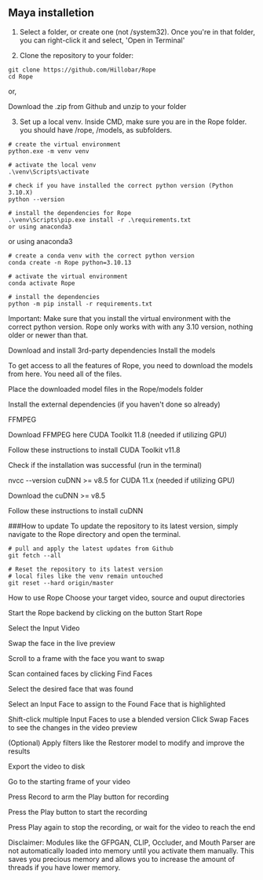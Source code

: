 
 ## Maya installetion ###

1. Select a folder, or create one (not /system32). Once you're in that folder, you can right-click it and select, 'Open in Terminal'

2. Clone the repository to your folder:
```
git clone https://github.com/Hillobar/Rope
cd Rope
```
or,

Download the .zip from Github and unzip to your folder

3. Set up a local venv. Inside CMD, make sure you are in the Rope folder. you should have /rope, /models, as subfolders.
```
# create the virtual environment
python.exe -m venv venv

# activate the local venv
.\venv\Scripts\activate

# check if you have installed the correct python version (Python 3.10.X)
python --version

# install the dependencies for Rope
.\venv\Scripts\pip.exe install -r .\requirements.txt
or using anaconda3
```

or using anaconda3
```
# create a conda venv with the correct python version
conda create -n Rope python=3.10.13

# activate the virtual environment
conda activate Rope

# install the dependencies
python -m pip install -r requirements.txt

```
Important: Make sure that you install the virtual environment with the correct python version. Rope only works with with any 3.10 version, nothing older or newer than that.

Download and install 3rd-party dependencies
Install the models

To get access to all the features of Rope, you need to download the models from here. You need all of the files.

Place the downloaded model files in the Rope/models folder

Install the external dependencies (if you haven't done so already)

FFMPEG

Download FFMPEG here
CUDA Toolkit 11.8 (needed if utilizing GPU)

Follow these instructions to install CUDA Toolkit v11.8

Check if the installation was successful (run in the terminal)

nvcc --version
cuDNN >= v8.5 for CUDA 11.x (needed if utilizing GPU)

Download the cuDNN >= v8.5

Follow these instructions to install cuDNN

###How to update
To update the repository to its latest version, simply navigate to the Rope directory and open the terminal.
```
# pull and apply the latest updates from Github
git fetch --all

# Reset the repository to its latest version
# local files like the venv remain untouched
git reset --hard origin/master
```
How to use Rope
Choose your target video, source and ouput directories

Start the Rope backend by clicking on the button Start Rope

Select the Input Video

Swap the face in the live preview

Scroll to a frame with the face you want to swap

Scan contained faces by clicking Find Faces

Select the desired face that was found

Select an Input Face to assign to the Found Face that is highlighted

Shift-click multiple Input Faces to use a blended version
Click Swap Faces to see the changes in the video preview

(Optional) Apply filters like the Restorer model to modify and improve the results

Export the video to disk

Go to the starting frame of your video

Press Record to arm the Play button for recording

Press the Play button to start the recording

Press Play again to stop the recording, or wait for the video to reach the end

Disclaimer: Modules like the GFPGAN, CLIP, Occluder, and Mouth Parser are not automatically loaded into memory until you activate them manually. This saves you precious memory and allows you to increase the amount of threads if you have lower memory.

  
